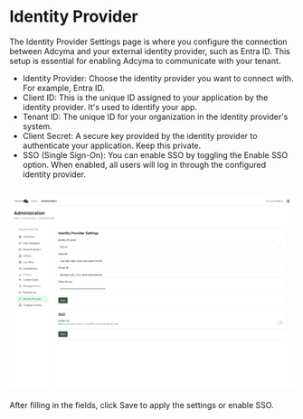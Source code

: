 # Identity Provider


The Identity Provider Settings page is where you configure the connection between Adcyma and your external identity provider, such as Entra ID. This setup is essential for enabling Adcyma to communicate with your tenant.


* Identity Provider: Choose the identity provider you want to connect with. For example, Entra ID.
* Client ID: This is the unique ID assigned to your application by the identity provider. It's used to identify your app.
* Tenant ID: The unique ID for your organization in the identity provider's system.
* Client Secret: A secure key provided by the identity provider to authenticate your application. Keep this private.
* SSO (Single Sign-On): You can enable SSO by toggling the Enable SSO option. When enabled, all users will log in through the configured identity provider.
<br/>
<img src="/img/IdentityProvider.png" style={{ maxWidth: '1400px', height: 'auto', border: '2px solid black', borderRadius: '5px' }} />
<br/><br/>
After filling in the fields, click Save to apply the settings or enable SSO.